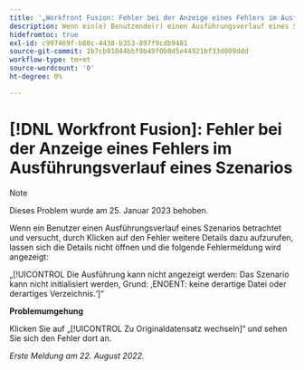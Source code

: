 ```yaml
---
title: '„Workfront Fusion: Fehler bei der Anzeige eines Fehlers im Ausführungsverlauf eines Szenarios“'
description: Wenn ein(e) Benutzende(r) einen Ausführungsverlauf eines Szenarios betrachtet und versucht, durch Klicken auf den Fehler weitere Details dazu aufzurufen, lassen sich die Details nicht öffnen und eine Fehlermeldung wird angezeigt.
hidefromtoc: true
exl-id: c997469f-b80c-4438-b353-897f9cdb9481
source-git-commit: 1b7cb91844bbf9b49f0b0d5e44921bf33d809ddd
workflow-type: tm+mt
source-wordcount: '0'
ht-degree: 0%

---
```


# [!DNL Workfront Fusion]: Fehler bei der Anzeige eines Fehlers im Ausführungsverlauf eines Szenarios

>[!NOTE]
>
>Dieses Problem wurde am 25. Januar 2023 behoben.

Wenn ein Benutzer einen Ausführungsverlauf eines Szenarios betrachtet und versucht, durch Klicken auf den Fehler weitere Details dazu aufzurufen, lassen sich die Details nicht öffnen und die folgende Fehlermeldung wird angezeigt:

„[!UICONTROL Die Ausführung kann nicht angezeigt werden: Das Szenario kann nicht initialisiert werden, Grund: ‚ENOENT: keine derartige Datei oder derartiges Verzeichnis.‘]“

**Problemumgehung**

Klicken Sie auf „[!UICONTROL Zu Originaldatensatz wechseln]“ und sehen Sie sich den Fehler dort an.

_Erste Meldung am 22. August 2022._
